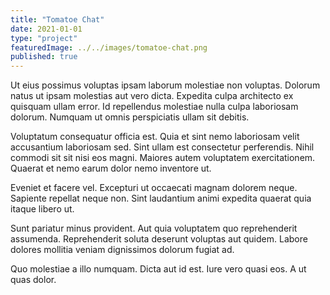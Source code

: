 ```yaml
---
title: "Tomatoe Chat"
date: 2021-01-01
type: "project"
featuredImage: ../../images/tomatoe-chat.png
published: true
---
```


Ut eius possimus voluptas ipsam laborum molestiae non voluptas. Dolorum natus ut ipsam molestias aut vero dicta. Expedita culpa architecto ex quisquam ullam error. Id repellendus molestiae nulla culpa laboriosam dolorum. Numquam ut omnis perspiciatis ullam sit debitis.

Voluptatum consequatur officia est. Quia et sint nemo laboriosam velit accusantium laboriosam sed. Sint ullam est consectetur perferendis. Nihil commodi sit sit nisi eos magni. Maiores autem voluptatem exercitationem. Quaerat et nemo earum dolor nemo inventore ut.

Eveniet et facere vel. Excepturi ut occaecati magnam dolorem neque. Sapiente repellat neque non. Sint laudantium animi expedita quaerat quia itaque libero ut.

Sunt pariatur minus provident. Aut quia voluptatem quo reprehenderit assumenda. Reprehenderit soluta deserunt voluptas aut quidem. Labore dolores mollitia veniam dignissimos dolorum fugiat ad.

Quo molestiae a illo numquam. Dicta aut id est. Iure vero quasi eos. A ut quas dolor.
